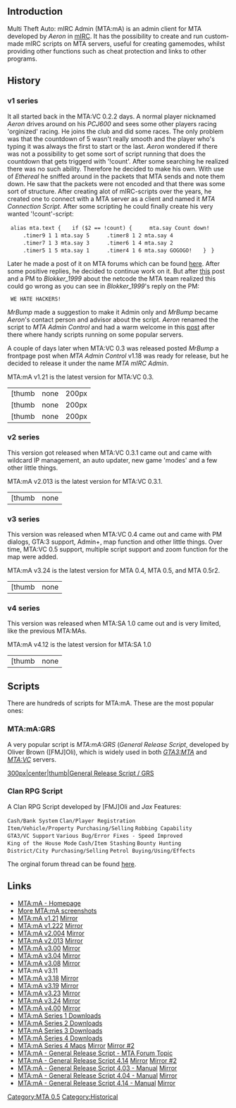 Introduction
------------

Multi Theft Auto: mIRC Admin (MTA:mA) is an admin client for MTA developed by *Aeron* in [mIRC](http://www.mirc.com). It has the possibility to create and run custom-made mIRC scripts on MTA servers, useful for creating gamemodes, whilst providing other functions such as cheat protection and links to other programs.

History
-------

### v1 series

It all started back in the MTA:VC 0.2.2 days. A normal player nicknamed *Aeron* drives around on his *PCJ600* and sees some other players racing 'orginized' racing. He joins the club and did some races. The only problem was that the countdown of 5 wasn't really smooth and the player who's typing it was always the first to start or the last. *Aeron* wondered if there was not a possibility to get some sort of script running that does the countdown that gets triggerd with '!count'. After some searching he realized there was no such ability. Therefore he decided to make his own. With use of *Ethereal* he sniffed around in the packets that MTA sends and note them down. He saw that the packets were not encoded and that there was some sort of structure. After creating alot of mIRC-scripts over the years, he created one to connect with a MTA server as a client and named it *MTA Connection Script*. After some scripting he could finally create his very wanted '!count'-script:

` alias mta.text {`
`   if ($2 == !count) {`
`     mta.say Count down!`
`     .timer9 1 1 mta.say 5`
`     .timer8 1 2 mta.say 4`
`     .timer7 1 3 mta.say 3`
`     .timer6 1 4 mta.say 2`
`     .timer5 1 5 mta.say 1`
`     .timer4 1 6 mta.say GOGOGO!`
`   }`
` }`

Later he made a post of it on MTA forums which can be found [here](http://forum.mtasa.com/viewtopic.php?t=5362). After some positive replies, he decided to continue work on it. But after [this](http://forum.mtasa.com/viewtopic.php?p=53791) post and a PM to *Blokker\_1999* about the netcode the MTA team realized this could go wrong as you can see in *Blokker\_1999*'s reply on the PM:

` WE HATE HACKERS!`

*MrBump* made a suggestion to make it Admin only and *MrBump* became *Aeron*'s contact person and advisor about the script. *Aeron* renamed the script to *MTA Admin Control* and had a warm welcome in this [post](http://forum.mtasa.com/viewtopic.php?p=54788) after there where handy scripts running on some popular servers.

A couple of days later when MTA:VC 0.3 was released posted *MrBump* a frontpage post when *MTA Admin Control* v1.18 was ready for release, but he decided to release it under the name *MTA mIRC Admin*.

MTA:mA v1.21 is the latest version for MTA:VC 0.3.

|                                                                                 |                                                                                 |                                                                                                    |
|---------------------------------------------------------------------------------|---------------------------------------------------------------------------------|----------------------------------------------------------------------------------------------------|
| [thumb|none|200px|MTA Connection Script v0.1](/docs/Image:MTACS01.gif.md "wikilink") | [thumb|none|200px|MTA Connection Script v0.2](/Image:MTACS02.GIF.md "wikilink") | [thumb|none|200px|Scripting component of MTA Admin control v0.1](/Image:MTACS03.gif.md "wikilink") |
| [thumb|none|200px|MTA Admin Control v0.1](/docs/Image:MTAMA01.gif.md "wikilink")     | [thumb|none|200px|MTA Admin Control v0.2](/Image:MTAMA02.gif.md "wikilink")     | [thumb|none|200px|MTA mIRC Admin v1.12](/Image:MTAMA112.gif.md "wikilink")                         |
| [thumb|none|200px|MTA mIRC Admin v1.20](/docs/Image:MTAMA120.gif.md "wikilink")      | [thumb|none|200px|MTA mIRC Admin v1.221](/Image:MTAMA1221.gif.md "wikilink")    | [thumb|none|200px|MTA mIRC Admin v1.222](/Image:MTAMA1222.gif.md "wikilink")                       |

### v2 series

This version got released when MTA:VC 0.3.1 came out and came with wildcard IP management, an auto updater, new game 'modes' and a few other little things.

MTA:mA v2.013 is the latest version for MTA:VC 0.3.1.

|                                                                                |                                                                              |
|--------------------------------------------------------------------------------|------------------------------------------------------------------------------|
| [thumb|none|200px|MTA mIRC Admin v2.0 Alpha](/docs/Image:MTAMA2A.gif.md "wikilink") | [thumb|none|200px|MTA mIRC Admin v2.005](/Image:MTAMA2005.gif.md "wikilink") |

### v3 series

This version was released when MTA:VC 0.4 came out and came with PM dialogs, GTA:3 support, Admin+, map function and other little things. Over time, MTA:VC 0.5 support, multiple script support and zoom function for the map were added.

MTA:mA v3.24 is the latest version for MTA 0.4, MTA 0.5, and MTA 0.5r2.

|                                                                         |                                                                            |
|-------------------------------------------------------------------------|----------------------------------------------------------------------------|
| [thumb|none|200px|MTA mIRC Admin v3.24](/docs/Image:mtama.JPG.md "wikilink") | [thumb|none|200px|MTA mIRC Admin v3.07](/Image:MTAMA307.gif.md "wikilink") |

### v4 series

This version was released when MTA:SA 1.0 came out and is very limited, like the previous MTA:MAs.

MTA:mA v4.12 is the latest version for MTA:SA 1.0

|                                                                            |                                                                                             |
|----------------------------------------------------------------------------|---------------------------------------------------------------------------------------------|
| [thumb|none|200px|MTA mIRC Admin v4.06](/docs/Image:MTAMA406.png.md "wikilink") | [thumb|none|200px|Map component of MTA mIRC Admin v4.12](/Image:MTAMA412.png.md "wikilink") |

Scripts
-------

There are hundreds of scripts for MTA:mA. These are the most popular ones:

### MTA:mA:GRS

A very popular script is *MTA:mA:GRS* (*General Release Script*, developed by Oliver Brown (\[FMJ\]Oli), which is widely used in both *[GTA3:MTA](/docs/GTA3MTA_0.5.md "wikilink")* and *[MTA:VC](/MTAVC_0.5.md "wikilink")* servers.

[300px|center|thumb|General Release Script / GRS](/docs/Image:grs.JPG.md "wikilink")

### Clan RPG Script

A Clan RPG Script developed by \[FMJ\]Oli and *Jax* Features:

`Cash/Bank System`
`Clan/Player Registration`
`Item/Vehicle/Property Purchasing/Selling`
`Robbing Capability`
`GTA3/VC Support`
`Various Bug/Error Fixes - Speed Improved`
`King of the House Mode`
`Cash/Item Stashing`
`Bounty Hunting`
`District/City Purchasing/Selling`
`Petrol Buying/Using/Effects `

The orginal forum thread can be found [here](http://forum.mtasa.com/viewtopic.php?t=11562).

Links
-----

-   [MTA:mA - Homepage](http://home.deds.nl/~aeron/)
-   [More MTA:mA screenshots](http://files.mtasa.com/web/mtama_history/)
-   [MTA:mA v1.21](http://files.mtasa.com/apps/tools/MTAmA/MTAmA121.zip) [Mirror](http://www.projectredivivus.com/files/tools/MTAmA/MTAmA121.zip)
-   [MTA:mA v1.222](http://files.mtasa.com/apps/tools/MTAmA/MTAmA1222.zip) [Mirror](http://home.deds.nl/~aeron/mtama/1.0/MTAMA1222.rar)
-   [MTA:mA v2.004](http://files.mtasa.com/apps/tools/MTAmA/MTAmA2004.zip) [Mirror](http://www.projectredivivus.com/files/tools/MTAmA/MTAmA2004.zip)
-   [MTA:mA v2.013](http://files.mtasa.com/apps/tools/MTAmA/MTAmA2013.zip) [Mirror](http://home.deds.nl/~aeron/mtama/2.0/MTAMA2013.rar)
-   [MTA:mA v3.00](http://files.mtasa.com/apps/tools/MTAmA/MTAmA300.zip) [Mirror](http://www.projectredivivus.com/files/tools/MTAmA/MTAmA300.zip)
-   [MTA:mA v3.04](http://files.mtasa.com/apps/tools/MTAmA/MTAmA304.zip) [Mirror](http://www.projectredivivus.com/files/tools/MTAmA/MTAmA304.zip)
-   [MTA:mA v3.08](http://files.mtasa.com/apps/tools/MTAmA/MTAmA308.zip) [Mirror](http://www.projectredivivus.com/files/tools/MTAmA/MTAmA308.zip)
-   MTA:mA v3.11
-   [MTA:mA v3.18](http://files.mtasa.com/apps/tools/MTAmA/MTAmA318.zip) [Mirror](http://www.projectredivivus.com/files/tools/MTAmA/MTAmA318.zip)
-   [MTA:mA v3.19](http://files.mtasa.com/apps/tools/MTAmA/MTAmA319.zip) [Mirror](http://www.projectredivivus.com/files/tools/MTAmA/MTAmA319.zip)
-   [MTA:mA v3.23](http://files.mtasa.com/apps/tools/MTAmA/MTAmA323.zip) [Mirror](http://www.projectredivivus.com/files/tools/MTAmA/MTAmA323.zip)
-   [MTA:mA v3.24](http://files.mtasa.com/apps/tools/MTAmA/MTAmA324.zip) [Mirror](http://www.projectredivivus.com/files/tools/MTAmA/MTAmA324.zip)
-   [MTA:mA v4.00](http://files.mtasa.com/apps/tools/MTAmA/MTAmA4.zip) [Mirror](http://www.projectredivivus.com/files/tools/MTAmA/MTAmA4.zip)
-   [MTA:mA Series 1 Downloads](http://home.deds.nl/~aeron/mtama/1.0/)
-   [MTA:mA Series 2 Downloads](http://home.deds.nl/~aeron/mtama/2.0/)
-   [MTA:mA Series 3 Downloads](http://home.deds.nl/~aeron/files/)
-   [MTA:mA Series 4 Downloads](http://home.deds.nl/~aeron/mtama/4.0/)
-   [MTA:mA Series 4 Maps](http://files.mtasa.com/apps/tools/MTAmA/maps.zip) [Mirror](http://www.projectredivivus.com/files/tools/MTAmA/maps.rar) [Mirror \#2](http://web.archive.org/web/20060424164026/http://talidan.littlewhitey.net/mtama/maps.rar)
-   [MTA:mA - General Release Script - MTA Forum Topic](http://forum.mtasa.com/viewtopic.php?t=8788%20)
-   [MTA:mA - General Release Script 4.14](http://files.mtasa.com/apps/tools/MTAmA/MTAmA_GRS_4.14.exe) [Mirror](http://www.projectredivivus.com/files/tools/MTAmA/MTAmA_GRS_4.14.exe) [Mirror \#2](http://web.archive.org/web/20071102021213/http://www.mta-fmj.com/mtama.exe)
-   [MTA:mA - General Release Script 4.03 - Manual](http://files.mtasa.com/apps/tools/MTAmA/GRS_MANUAL_4.03.txt) [Mirror](http://www.projectredivivus.com/files/tools/MTAmA/GRS_MANUAL_4.03.txt)
-   [MTA:mA - General Release Script 4.04 - Manual](http://files.mtasa.com/apps/tools/MTAmA/GRS_MANUAL_4.04.txt) [Mirror](http://www.projectredivivus.com/files/tools/MTAmA/GRS_MANUAL_4.04.txt)
-   [MTA:mA - General Release Script 4.14 - Manual](http://files.mtasa.com/apps/tools/MTAmA/GRS_MANUAL_4.14.txt) [Mirror](http://www.projectredivivus.com/files/tools/MTAmA/GRS_MANUAL_4.14.txt)

[Category:MTA 0.5](/docs/Category:MTA_0.5.md "wikilink") [Category:Historical](/Category:Historical.md "wikilink")
